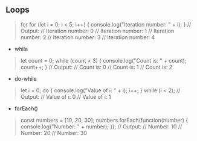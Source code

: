 ## Loops
> for
> for (let i = 0; i < 5; i++) {
    console.log("Iteration number: " + i);
}
// Output:
// Iteration number: 0
// Iteration number: 1
// Iteration number: 2
// Iteration number: 3
// Iteration number: 4

- while
> let count = 0;
while (count < 3) {
  console.log("Count is: " + count);
  count++;
}
// Output:
// Count is: 0
// Count is: 1
// Count is: 2

- do-while
> let i = 0;
do {
  console.log("Value of i: " + i);
  i++;
} while (i < 2);
// Output:
// Value of i: 0
// Value of i: 1

- forEach()
> const numbers = [10, 20, 30];
numbers.forEach(function(number) {
  console.log("Number: " + number);
});
// Output:
// Number: 10
// Number: 20
// Number: 30